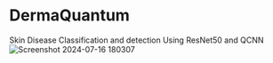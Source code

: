 # DermaQuantum
Skin Disease Classification and detection Using  ResNet50 and QCNN
![Screenshot 2024-07-16 180307](https://github.com/user-attachments/assets/eab9dc3b-87c0-47bd-b56e-05d8d5a2be0c)

